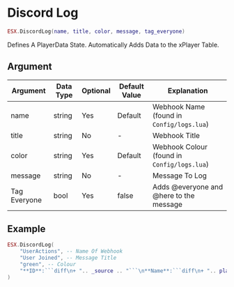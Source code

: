# Discord Log

```lua
ESX.DiscordLog(name, title, color, message, tag_everyone)
```

Defines A PlayerData State.
Automatically Adds Data to the xPlayer Table.

## Argument

| Argument | Data Type | Optional | Default Value | Explanation          |
|----------|-----------|----------|---------------|----------------------|
| name   | string     | Yes       | Default             | Webhook Name (found in `Config/logs.lua`)|
| title   | string     | No       | -             | Webhook Title     |
| color   | string     | Yes       | Default             | Webhook Colour (found in `Config/logs.lua`)     |
| message   | string     | No       | -             | Message To Log     |
| Tag Everyone   | bool     | Yes       | false             | Adds @everyone and @here to the message |

## Example

```lua
ESX.DiscordLog(
    "UserActions", -- Name Of Webhook
    "User Joined", -- Message Title
    "green", -- Colour
    "**ID**:```diff\n+ ".. _source .. "```\n**Name**:```diff\n+ ".. player_data.nametag .."```" -- Message
)
```
